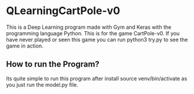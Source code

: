 # QLearningCartPole-v0
This is a Deep Learning program made with Gym and Keras with the programming language Python.
This is for the game CartPole-v0. If you have never played or seen this game you can run python3 try.py to see the game in action.

## How to run the Program?
Its quite simple to run this program after install source venv/bin/activate as you just run the model.py file.


